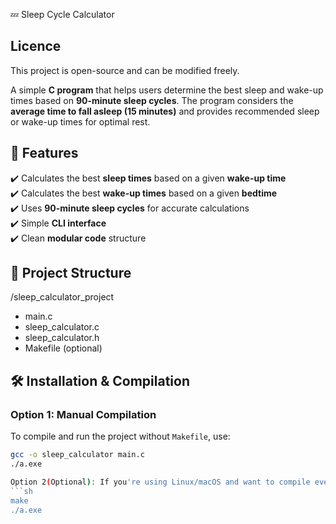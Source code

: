  💤 Sleep Cycle Calculator

## Licence

This project is open-source and can be modified freely.

A simple **C program** that helps users determine the best sleep and wake-up times based on **90-minute sleep cycles**. The program considers the **average time to fall asleep (15 minutes)** and provides recommended sleep or wake-up times for optimal rest.

## 🚀 Features
✔️ Calculates the best **sleep times** based on a given **wake-up time**  
✔️ Calculates the best **wake-up times** based on a given **bedtime**  
✔️ Uses **90-minute sleep cycles** for accurate calculations  
✔️ Simple **CLI interface**  
✔️ Clean **modular code** structure  

## 📁 Project Structure

/sleep_calculator_project
- main.c
- sleep_calculator.c
- sleep_calculator.h
- Makefile (optional)
## 🛠️ Installation & Compilation
### **Option 1: Manual Compilation**
To compile and run the project without `Makefile`, use:

```sh
gcc -o sleep_calculator main.c 
./a.exe

Option 2(Optional): If you're using Linux/macOS and want to compile everything easily
```sh
make
./a.exe






